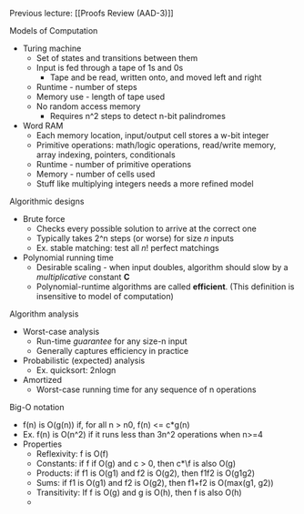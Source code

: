 Previous lecture: [[Proofs Review (AAD-3)]]


Models of Computation
- Turing machine
	- Set of states and transitions between them
	- Input is fed through a tape of 1s and 0s
		- Tape and be read, written onto, and moved left and right
	- Runtime - number of steps
	- Memory use - length of tape used
	- No random access memory
		- Requires n^2 steps to detect n-bit palindromes
- Word RAM
	- Each memory location, input/output cell stores a w-bit integer
	- Primitive operations: math/logic operations, read/write memory, array indexing, pointers, conditionals
	- Runtime - number of primitive operations
	- Memory - number of cells used
	- Stuff like multiplying integers needs a more refined model

Algorithmic designs
- Brute force
	- Checks every possible solution to arrive at the correct one
	- Typically takes 2^n steps (or worse) for size *n* inputs
	- Ex. stable matching: test all *n*! perfect matchings
- Polynomial running time
	- Desirable scaling - when input doubles, algorithm should slow by a *multiplicative* constant **C**
	- Polynomial-runtime algorithms are called **efficient**. (This definition is insensitive to model of computation)

Algorithm analysis
- Worst-case analysis
	- Run-time *guarantee* for any size-n input
	- Generally captures efficiency in practice
- Probabilistic (expected) analysis
	- Ex. quicksort: 2nlogn
- Amortized
	- Worst-case running time for any sequence of n operations

Big-O notation
- f(n) is O(g(n)) if, for all n > n0, f(n) <= c\*g(n)
- Ex. f(n) is O(n^2) if it runs less than 3n^2 operations when n>=4
- Properties
	- Reflexivity: f is O(f)
	- Constants: if f if O(g) and c > 0, then c*\f is also O(g)
	- Products: if f1 is O(g1) and f2 is O(g2), then f1f2 is O(g1g2)
	- Sums: if f1 is O(g1) and f2 is O(g2), then f1+f2 is O(max(g1, g2))
	- Transitivity: If f is O(g) and g is O(h), then f is also O(h)
	- 